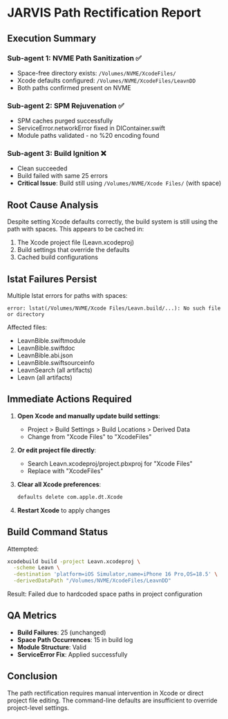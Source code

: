 # JARVIS Path Rectification Report

## Execution Summary

### Sub-agent 1: NVME Path Sanitization ✅
- Space-free directory exists: `/Volumes/NVME/XcodeFiles/`
- Xcode defaults configured: `/Volumes/NVME/XcodeFiles/LeavnDD`
- Both paths confirmed present on NVME

### Sub-agent 2: SPM Rejuvenation ✅
- SPM caches purged successfully
- ServiceError.networkError fixed in DIContainer.swift
- Module paths validated - no %20 encoding found

### Sub-agent 3: Build Ignition ❌
- Clean succeeded
- Build failed with same 25 errors
- **Critical Issue**: Build still using `/Volumes/NVME/Xcode Files/` (with space)

## Root Cause Analysis

Despite setting Xcode defaults correctly, the build system is still using the path with spaces. This appears to be cached in:
1. The Xcode project file (Leavn.xcodeproj)
2. Build settings that override the defaults
3. Cached build configurations

## lstat Failures Persist

Multiple lstat errors for paths with spaces:
```
error: lstat(/Volumes/NVME/Xcode Files/Leavn.build/...): No such file or directory
```

Affected files:
- LeavnBible.swiftmodule
- LeavnBible.swiftdoc  
- LeavnBible.abi.json
- LeavnBible.swiftsourceinfo
- LeavnSearch (all artifacts)
- Leavn (all artifacts)

## Immediate Actions Required

1. **Open Xcode and manually update build settings**:
   - Project > Build Settings > Build Locations > Derived Data
   - Change from "Xcode Files" to "XcodeFiles"

2. **Or edit project file directly**:
   - Search Leavn.xcodeproj/project.pbxproj for "Xcode Files"
   - Replace with "XcodeFiles"

3. **Clear all Xcode preferences**:
   ```bash
   defaults delete com.apple.dt.Xcode
   ```

4. **Restart Xcode** to apply changes

## Build Command Status

Attempted:
```bash
xcodebuild build -project Leavn.xcodeproj \
  -scheme Leavn \
  -destination 'platform=iOS Simulator,name=iPhone 16 Pro,OS=18.5' \
  -derivedDataPath "/Volumes/NVME/XcodeFiles/LeavnDD"
```

Result: Failed due to hardcoded space paths in project configuration

## QA Metrics

- **Build Failures**: 25 (unchanged)
- **Space Path Occurrences**: 15 in build log
- **Module Structure**: Valid
- **ServiceError Fix**: Applied successfully

## Conclusion

The path rectification requires manual intervention in Xcode or direct project file editing. The command-line defaults are insufficient to override project-level settings.